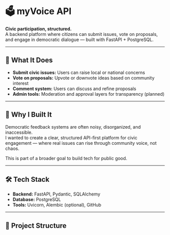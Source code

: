 # 🗳️ myVoice API

**Civic participation, structured.**  
A backend platform where citizens can submit issues, vote on proposals, and engage in democratic dialogue — built with FastAPI + PostgreSQL.

---

## 🚀 What It Does

- **Submit civic issues:** Users can raise local or national concerns
- **Vote on proposals:** Upvote or downvote ideas based on community interest
- **Comment system:** Users can discuss and refine proposals
- **Admin tools:** Moderation and approval layers for transparency (planned)

---

## 🎯 Why I Built It

Democratic feedback systems are often noisy, disorganized, and inaccessible.  
I wanted to create a clear, structured API-first platform for civic engagement — where real issues can rise through community voice, not chaos.

This is part of a broader goal to build tech for public good.

---

## 🛠️ Tech Stack

- **Backend:** FastAPI, Pydantic, SQLAlchemy
- **Database:** PostgreSQL
- **Tools:** Uvicorn, Alembic (optional), GitHub

---

## 🧪 Project Structure

